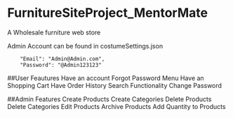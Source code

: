 # FurnitureSiteProject_MentorMate
A Wholesale furniture web store

Admin Account can be found in costumeSettings.json

```
    "Email": "Admin@Admin.com",
    "Password": "@Admin123123"
```

##User Feautures
Have an account
Forgot Password Menu
Have an Shopping Cart
Have Order History
Search Functionality
Change Password

##Admin Features
Create Products
Create Categories
Delete Products
Delete Categories
Edit Products
Archive Products
Add Quantity to Products
